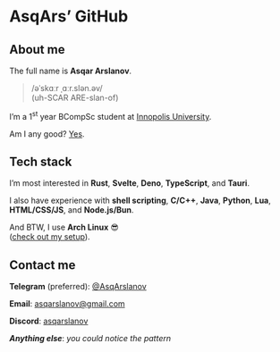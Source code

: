 # AsqArs’ GitHub

## About me

The full name is **Asqar Arslanov**.

> /əˈskɑːr ˌɑːr.slən.əv/\
> (uh-SCAR ARE-slan-of)

I’m a 1<sup>st</sup> year BCompSc student at
[Innopolis University](https://innopolis.university/en/).

Am I any good? [Yes](https://news.ycombinator.com/item?id=3067434).

## Tech stack

I’m most interested in **Rust**, **Svelte**, **Deno**, **TypeScript**, and
**Tauri**.

I also have experience with **shell scripting**, **C/C++**, **Java**,
**Python**, **Lua**, **HTML/CSS/JS**, and **Node.js/Bun**.

And BTW, I use **Arch Linux** 😎\
([check out my setup](https://github.com/asqarslanov/dotfiles)).

## Contact me

**Telegram** (preferred): [\@AsqArslanov](https://t.me/AsqArslanov)

**Email**: [asqarslanov@gmail.com](mailto:asqarslanov@gmail.com)

**Discord**: [asqarslanov](https://discord.com/users/397334384463577088)

_**Anything else**_: _you could notice the pattern_
